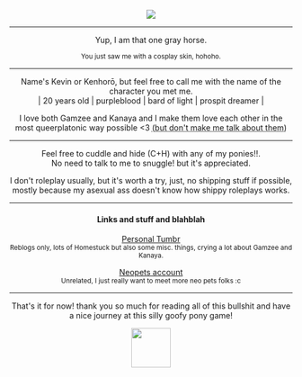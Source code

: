 <div align="center">
<br><img src="https://secondstomidnight.neocities.org/weas/kentitito.png">
<hr>
  <p>Yup, I am that one gray horse.</p>
  <small>You just saw me with a cosplay skin, hohoho.</small>
<hr>
  <p>Name's Kevin or Kenhorō, but feel free to call me with the name of the character you met me.
 <br> | 20 years old | purpleblood | bard of light | prospit dreamer |</p>
<p>I love both Gamzee and Kanaya and I make them love each other in the most queerplatonic way possible <3 <abbr title="pls do it, make me talk about them...">(but don't make me talk about them)</abbr>
<hr>
<p>Feel free to cuddle and hide (C+H) with any of my ponies!!.
<br>No need to talk to me to snuggle! but it's appreciated.</p>
<p>I don't roleplay usually, but it's worth a try, just, no shipping stuff if possible, mostly because my asexual ass doesn't know how shippy roleplays works.
<hr>
  </p>
<h4>Links and stuff and blahblah</h4>
<p><a href="https://nukear.tumblr.com/">Personal Tumbr</a>
  <br><small>Reblogs only, lots of Homestuck but also some misc. things, crying a lot about Gamzee and Kanaya.</small></p>
<p><a href="https://www.neopets.com/userlookup.phtml?user=nukear">Neopets account</a> 
<br><small>Unrelated, I just really want to meet more neo pets folks :c </small></p>
<hr>
<p>That's it for now! thank you so much for reading all of this bullshit and have a nice journey at this silly goofy pony game!</p>
<img src="https://secondstomidnight.neocities.org/weas/Emotes/deliriousbiznasty.gif" style="width: 70px">



</div>
